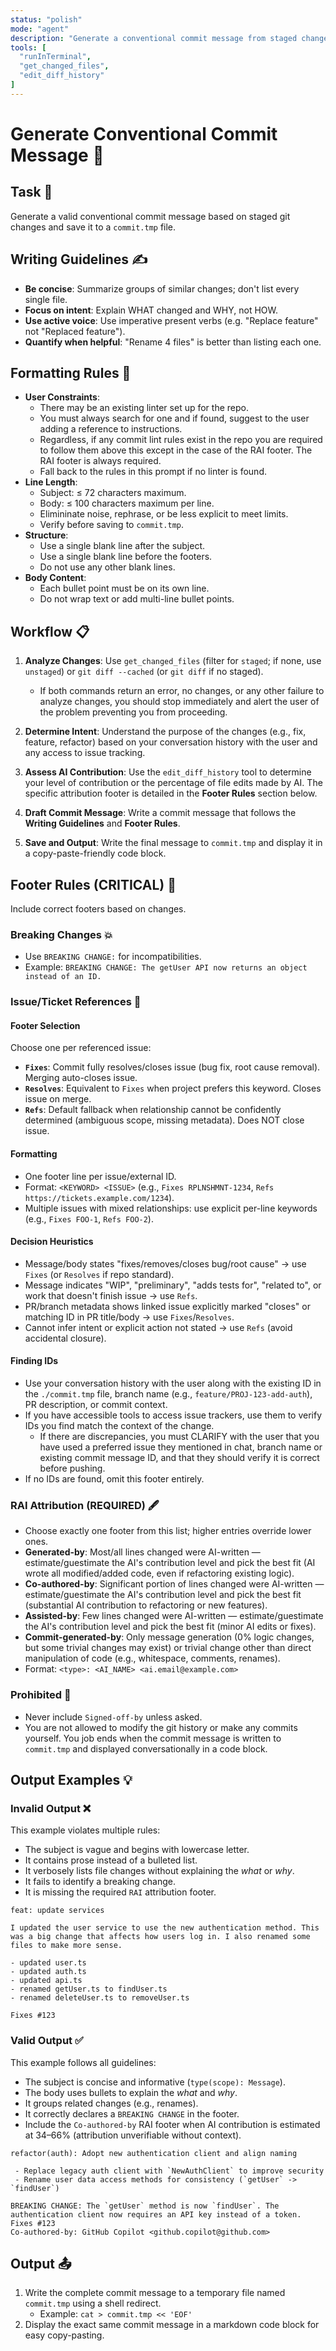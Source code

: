 ```yaml
---
status: "polish"
mode: "agent"
description: "Generate a conventional commit message from staged changes and save to ./commit.tmp"
tools: [
  "runInTerminal",
  "get_changed_files",
  "edit_diff_history"
]
---
```


<custom-prompt id="generate-commit-message">

# Generate Conventional Commit Message 📝

<goal-definition>

## Task 🎯

Generate a valid conventional commit message based on staged git changes and save it to a `commit.tmp` file.

</goal-definition>
<style-guidelines>

## Writing Guidelines ✍️

- **Be concise**: Summarize groups of similar changes; don't list every single file.
- **Focus on intent**: Explain WHAT changed and WHY, not HOW.
- **Use active voice**: Use imperative present verbs (e.g. "Replace feature" not "Replaced feature").
- **Quantify when helpful**: "Rename 4 files" is better than listing each one.

</style-guidelines>
<formatting-constraints>

## Formatting Rules 🧱

- **User Constraints**:
  - There may be an existing linter set up for the repo.
  - You must always search for one and if found, suggest to the user adding a reference to instructions.
  - Regardless, if any commit lint rules exist in the repo you are required to follow them above this except in the case of the RAI footer. The RAI footer is always required.
  - Fall back to the rules in this prompt if no linter is found.
- **Line Length**:
  - Subject: ≤ 72 characters maximum.
  - Body: ≤ 100 characters maximum per line.
  - Elimininate noise, rephrase, or be less explicit to meet limits.
  - Verify before saving to `commit.tmp`.
- **Structure**:
  - Use a single blank line after the subject.
  - Use a single blank line before the footers.
  - Do not use any other blank lines.
- **Body Content**:
  - Each bullet point must be on its own line.
  - Do not wrap text or add multi-line bullet points.

</formatting-constraints>
<workflow-overview>

## Workflow 📋

1. **Analyze Changes**: Use `get_changed_files` (filter for `staged`; if none, use `unstaged`) or `git diff --cached` (or `git diff` if no staged).

   - If both commands return an error, no changes, or any other failure to analyze changes, you should stop immediately and alert the user of the problem preventing you from proceeding.

2. **Determine Intent**: Understand the purpose of the changes (e.g., fix, feature, refactor) based on your conversation history with the user and any access to issue tracking.

3. **Assess AI Contribution**: Use the `edit_diff_history` tool to determine your level of contribution or the percentage of file edits made by AI. The specific attribution footer is detailed in the **Footer Rules** section below.

4. **Draft Commit Message**: Write a commit message that follows the **Writing Guidelines** and **Footer Rules**.

5. **Save and Output**: Write the final message to `commit.tmp` and display it in a copy-paste-friendly code block.

</workflow-overview>
<footer-constraints class="critical">

## Footer Rules (CRITICAL) 👣

Include correct footers based on changes.

<breaking-changes>

### Breaking Changes 💥

- Use `BREAKING CHANGE:` for incompatibilities.
- Example: `BREAKING CHANGE: The getUser API now returns an object instead of an ID.`

</breaking-changes>
<issue-story-references>

### Issue/Ticket References 🔗

<footer-selection-rules>

#### Footer Selection

Choose one per referenced issue:

- **`Fixes`**: Commit fully resolves/closes issue (bug fix, root cause removal). Merging auto-closes issue.
- **`Resolves`**: Equivalent to `Fixes` when project prefers this keyword. Closes issue on merge.
- **`Refs`**: Default fallback when relationship cannot be confidently determined (ambiguous scope, missing metadata). Does NOT close issue.

</footer-selection-rules>
<formatting-rules>

#### Formatting

- One footer line per issue/external ID.
- Format: `<KEYWORD> <ISSUE>` (e.g., `Fixes RPLNSHMNT-1234`, `Refs https://tickets.example.com/1234`).
- Multiple issues with mixed relationships: use explicit per-line keywords (e.g., `Fixes FOO-1`, `Refs FOO-2`).

</formatting-rules>
<decision-heuristics>

#### Decision Heuristics

- Message/body states "fixes/removes/closes bug/root cause" → use `Fixes` (or `Resolves` if repo standard).
- Message indicates "WIP", "preliminary", "adds tests for", "related to", or work that doesn't finish issue → use `Refs`.
- PR/branch metadata shows linked issue explicitly marked "closes" or matching ID in PR title/body → use `Fixes`/`Resolves`.
- Cannot infer intent or explicit action not stated → use `Refs` (avoid accidental closure).

</decision-heuristics>
<finding-ids>

#### Finding IDs

- Use your conversation history with the user along with the existing ID in the `./commit.tmp` file, branch name (e.g., `feature/PROJ-123-add-auth`), PR description, or commit context.
- If you have accessible tools to access issue trackers, use them to verify IDs you find match the context of the change.
  - If there are discrepancies, you must CLARIFY with the user that you have used a preferred issue they mentioned in chat, branch name or existing commit message ID, and that they should verify it is correct before pushing.
- If no IDs are found, omit this footer entirely.

</finding-ids>
</issue-story-references>
<rai-attribution>

### RAI Attribution (REQUIRED) 🖋️

- Choose exactly one footer from this list; higher entries override lower ones.
- **Generated-by**: Most/all lines changed were AI-written — estimate/guestimate the AI's contribution level and pick the best fit (AI wrote all modified/added code, even if refactoring existing logic).
- **Co-authored-by**: Significant portion of lines changed were AI-written — estimate/guestimate the AI's contribution level and pick the best fit (substantial AI contribution to refactoring or new features).
- **Assisted-by**: Few lines changed were AI-written — estimate/guestimate the AI's contribution level and pick the best fit (minor AI edits or fixes).
- **Commit-generated-by**: Only message generation (0% logic changes, but some trivial changes may exist) or trivial change other than direct manipulation of code (e.g., whitespace, comments, renames).
- Format: `<type>: <AI_NAME> <ai.email@example.com>`

</rai-attribution>
<prohibited-actions>

### Prohibited 🛑

- Never include `Signed-off-by` unless asked.
- You are not allowed to modify the git history or make any commits yourself. You job ends when the commit message is written to `commit.tmp` and displayed conversationally in a code block.

</prohibited-actions>
</footer-constraints>
<reference-examples>

## Output Examples 💡

<invalid-output-example>

### Invalid Output ❌

This example violates multiple rules:

- The subject is vague and begins with lowercase letter.
- It contains prose instead of a bulleted list.
- It verbosely lists file changes without explaining the _what_ or _why_.
- It fails to identify a breaking change.
- It is missing the required `RAI` attribution footer.

```
feat: update services

I updated the user service to use the new authentication method. This was a big change that affects how users log in. I also renamed some files to make more sense.

- updated user.ts
- updated auth.ts
- updated api.ts
- renamed getUser.ts to findUser.ts
- renamed deleteUser.ts to removeUser.ts

Fixes #123
```

</invalid-output-example>
<valid-output-example>

### Valid Output ✅

This example follows all guidelines:

- The subject is concise and informative (`type(scope): Message`).
- The body uses bullets to explain the _what_ and _why_.
- It groups related changes (e.g., renames).
- It correctly declares a `BREAKING CHANGE` in the footer.
- Include the `Co-authored-by` RAI footer when AI contribution is estimated at 34–66% (attribution unverifiable without context).

```
refactor(auth): Adopt new authentication client and align naming

 - Replace legacy auth client with `NewAuthClient` to improve security
 - Rename user data access methods for consistency (`getUser` -> `findUser`)

BREAKING CHANGE: The `getUser` method is now `findUser`. The authentication client now requires an API key instead of a token.
Fixes #123
Co-authored-by: GitHub Copilot <github.copilot@github.com>
```

</valid-output-example>
<output-instructions>

## Output 📤

1. Write the complete commit message to a temporary file named `commit.tmp` using a shell redirect.
   - Example: `cat > commit.tmp << 'EOF'`
2. Display the exact same commit message in a markdown code block for easy copy-pasting.

</output-instructions>
</custom-prompt>

<!-- This document was generated by GitHub Copilot as directed by Ashley Childress. -->
